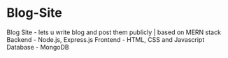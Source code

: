 # Blog-Site
Blog Site - lets u write blog and post them publicly | based on MERN stack
Backend - Node.js, Express.js
Frontend - HTML, CSS and Javascript
Database - MongoDB

